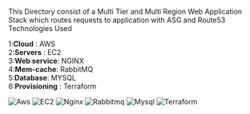This Directory consist of a Multi Tier and Multi Region Web Application Stack which routes requests to application with ASG and Route53 <br>
Technologies Used<br>

1:**Cloud** : AWS<br>
2:**Servers** :  EC2<br>
3:**Web service**: NGINX<br>
4:**Mem-cache**: RabbitMQ<br>
5:**Database**: MYSQL<br>
6:**Provisioning** : Terraform


![Aws](https://github.com/Vadiraj-Puranik/Cloud-DevOps-Projects/assets/113619300/516a8f86-c067-4f44-8f41-fb2b7b1a032b)
![EC2](https://github.com/Vadiraj-Puranik/Cloud-DevOps-Projects/assets/113619300/339c7449-c7f2-4046-995f-b581747fa8da)
![Nginx](https://github.com/Vadiraj-Puranik/Cloud-DevOps-Projects/assets/113619300/33a509df-2727-4429-b611-20b13ef47b59)
![Rabbitmq](https://github.com/Vadiraj-Puranik/Cloud-DevOps-Projects/assets/113619300/23203ec8-e83c-42b7-a203-3a2e9de29c01)
![Mysql](https://github.com/Vadiraj-Puranik/Cloud-DevOps-Projects/assets/113619300/49adc001-e825-4960-9475-537c99fe30dd)
![Terraform](https://github.com/Vadiraj-Puranik/Cloud-DevOps-Projects/assets/113619300/619925f0-bc55-445a-a920-63655a86e2ff)
